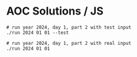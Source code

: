 # AOC Solutions / JS

```
# run year 2024, day 1, part 2 with test input
./run 2024 01 01 --test

# run year 2024, day 1, part 2 with real input
./run 2024 01 01
```